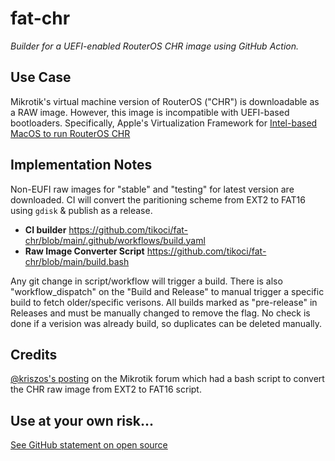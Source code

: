 # fat-chr

*Builder for a UEFI-enabled RouterOS CHR image using GitHub Action.*

## Use Case
Mikrotik's virtual machine version of RouterOS ("CHR") is downloadable as a RAW image.  However, this image is incompatible with UEFI-based bootloaders.  Specifically, Apple's Virtualization Framework for [Intel-based MacOS to run RouterOS CHR](https://forum.mikrotik.com/viewtopic.php?t%253D204805#p1057569)

## Implementation Notes
Non-EUFI raw images for "stable" and "testing" for latest version are downloaded.  CI will convert the paritioning scheme from EXT2 to FAT16 using `gdisk` & publish as a release.
* **CI builder** https://github.com/tikoci/fat-chr/blob/main/.github/workflows/build.yaml
* **Raw Image Converter Script** https://github.com/tikoci/fat-chr/blob/main/build.bash

Any git change in script/workflow will trigger a build.  There is also "workflow_dispatch" on the "Build and Release" to manual trigger a specific build to fetch older/specific verisons.  All builds marked as "pre-release" in Releases and must be manually changed to remove the flag. No check is done if a verision was already build, so duplicates can be deleted manually.  

## Credits 
[@kriszos's posting](https://forum.mikrotik.com/viewtopic.php?p=1025068&hilit=UEFI#p933799) on the Mikrotik forum which had a bash script to convert the CHR raw image from EXT2 to FAT16 script.

## Use at your own risk...
[See GitHub statement on open source](https://opensource.guide/notices/)
